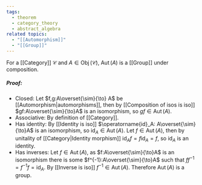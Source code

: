 ```yaml
---
tags:
  - theorem
  - category_theory
  - abstract_algebra
related topics:
  - "[[Automorphism]]"
  - "[[Group]]"
---
```

For a [[Category]] $\mathcal{C}$ and $A\in\operatorname{Obj}(\mathcal{C})$, $\operatorname{Aut}(A)$ is a [[Group]] under composition.
##### Proof:
- Closed:
	Let $f,g:A\overset{\sim}{\to} A$ be [[Automorphism|automorphisms]], then by [[Composition of isos is iso]] $gf:A\overset{\sim}{\to}A$ is an isomorphism, so $gf\in\operatorname{Aut}(A)$.
- Associative:
	By definition of [[Category]].
- Has identity:
	By [[Identity is iso]] $\operatorname{id}_A: A\overset{\sim}{\to}A$ is an isomorphism, so $\operatorname{id}_A\in\operatorname{Aut}(A)$. Let $f\in\operatorname{Aut}(A)$, then by unitality of [[Category|Identity morphism]] $\operatorname{id}_A f= f \operatorname{id}_A = f$, so $\operatorname{id}_A$ is an identity.
- Has inverses:
	Let $f\in\operatorname{Aut}(A)$, as $f:A\overset{\sim}{\to}A$ is an isomorphism there is some $f^{-1}:A\overset{\sim}{\to}A$ such that $ff^{-1}=f^{-1}f=\operatorname{id}_A$. By [[Inverse is iso]] $f^{-1}\in\operatorname{Aut}(A)$.
Therefore $\operatorname{Aut}(A)$ is a group.